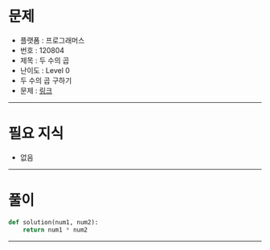 # 문제
- 플랫폼 : 프로그래머스
- 번호 : 120804
- 제목 : 두 수의 곱
- 난이도 : Level 0
- 두 수의 곱 구하기
- 문제 : <a href="https://school.programmers.co.kr/learn/courses/30/lessons/120804" target="_blank">링크</a>

---

# 필요 지식
- 없음

---

# 풀이
```python
def solution(num1, num2):
    return num1 * num2
```

---

